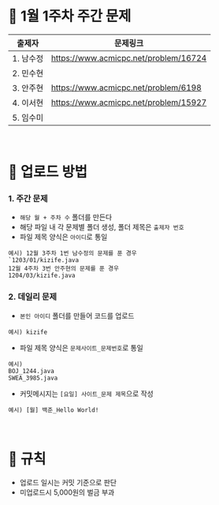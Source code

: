 # 🧩 1월 1주차 주간 문제
| 출제자    | 문제링크                                  |
|--------|---------------------------------------|
| 1. 남수정 | https://www.acmicpc.net/problem/16724 | 
| 2. 민수현 |  |
| 3. 안주현 | https://www.acmicpc.net/problem/6198 |
| 4. 이서현 | https://www.acmicpc.net/problem/15927 |
| 5. 임수미 |  |

<br/>

# 📂 업로드 방법
### 1. 주간 문제 
- `해당 월 + 주차 수` 폴더를 만든다
- 해당 파일 내 각 문제별 폴더 생성, 폴더 제목은 `출제자 번호`
- 파일 제목 양식은 `아이디`로 통일
```declarative
예시) 12월 3주차 1번 남수정의 문제를 푼 경우
`1203/01/kizife.java
12월 4주차 3번 안주현의 문제를 푼 경우 
1204/03/kizife.java
```
 

### 2. 데일리 문제
- `본인 아이디` 폴더를 만들어 코드를 업로드
```declarative
예시) kizife
```
- 파일 제목 양식은 `문제사이트_문제번호`로 통일
```declarative
예시) 
BOJ_1244.java 
SWEA_3985.java
```
- 커밋메시지는 `[요일] 사이트_문제 제목`으로 작성 
```declarative
예시) [월] 백준_Hello World!
``` 

<br/>

# 💸 규칙
- 업로드 일시는 커밋 기준으로 판단 
- 미업로드시 5,000원의 벌금 부과
